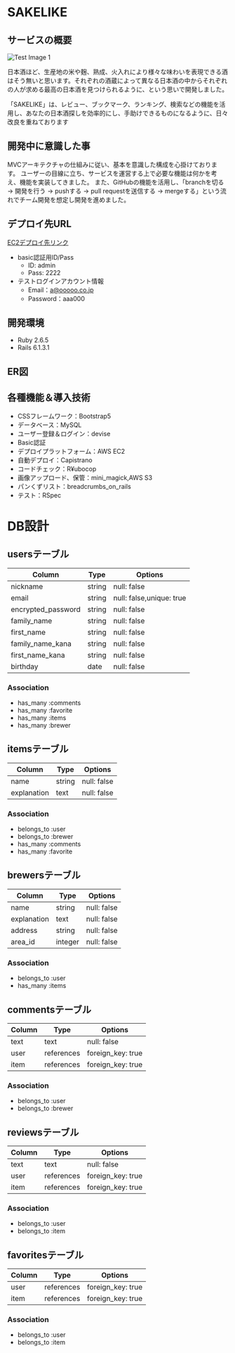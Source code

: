# SAKELIKE

## サービスの概要
![Test Image 1](https://user-images.githubusercontent.com/74159284/115142093-c797ca00-a07a-11eb-9d98-caba0e1461a5.png "SAKELIKE")

日本酒ほど、生産地の米や麹、熟成、火入れにより様々な味わいを表現できる酒はそう無いと思います。それぞれの酒蔵によって異なる日本酒の中からそれぞれの人が求める最高の日本酒を見つけられるように、という思いで開発しました。

「SAKELIKE」は、レビュー、ブックマーク、ランキング、検索などの機能を活用し、あなたの日本酒探しを効率的にし、手助けできるものになるように、日々改良を重ねております

## 開発中に意識した事
MVCアーキテクチャの仕組みに従い、基本を意識した構成を心掛けております。
ユーザーの目線に立ち、サービスを運営する上で必要な機能は何かを考え、機能を実装してきました。
また、GitHubの機能を活用し、「branchを切る -> 開発を行う -> pushする -> pull requestを送信する -> mergeする」という流れでチーム開発を想定し開発を進めました。

## デプロイ先URL
[EC2デプロイ先リンク](http://35.73.34.160/ "SAKELIKE")

* basic認証用ID/Pass
  * ID: admin
  * Pass: 2222
* テストログインアカウント情報
  * Email：a@ooooo.co.jp
  * Password：aaa000

## 開発環境
* Ruby 2.6.5
* Rails 6.1.3.1
## ER図

## 各種機能＆導入技術
* CSSフレームワーク：Bootstrap5
* データベース：MySQL
* ユーザー登録＆ログイン：devise
* Basic認証
* デプロイプラットフォーム：AWS EC2
* 自動デプロイ：Capistrano
* コードチェック：R¥ubocop
* 画像アップロード、保管：mini_magick,AWS S3
* パンくずリスト：breadcrumbs_on_rails
* テスト：RSpec


# DB設計
## usersテーブル
|Column            |Type     |Options                 |
|----------------- |---------|------------------------|
|nickname          |string   |null: false             |
|email             |string   |null: false,unique: true|
|encrypted_password|string   |null: false             |
|family_name       |string   |null: false             |
|first_name        |string   |null: false             |
|family_name_kana  |string   |null: false             |
|first_name_kana   |string   |null: false             |
|birthday          |date     |null: false             |
### Association
- has_many :comments
- has_many :favorite
- has_many :items
- has_many :brewer

## itemsテーブル
|Column              |Type      |Options          |
|--------------------|----------|-----------------|
|name                |string    |null: false      |
|explanation         |text      |null: false      |
### Association
- belongs_to :user
- belongs_to :brewer
- has_many   :comments
- has_many   :favorite

## brewersテーブル
|Column              |Type      |Options          |
|--------------------|----------|-----------------|
|name                |string    |null: false      |
|explanation         |text      |null: false      |
|address             |string    |null: false      |
|area_id             |integer   |null: false      |
### Association
- belongs_to :user
- has_many   :items

## commentsテーブル
|Column|Type      |Options          |
|------|----------|-----------------|
|text  |text      |null: false      |
|user  |references|foreign_key: true|
|item  |references|foreign_key: true|
### Association
- belongs_to :user
- belongs_to :brewer

## reviewsテーブル
|Column|Type      |Options          |
|------|----------|-----------------|
|text  |text      |null: false      |
|user  |references|foreign_key: true|
|item  |references|foreign_key: true|
### Association
- belongs_to :user
- belongs_to :item

## favoritesテーブル
|Column|Type      |Options          |
|------|--------- |-----------------|
|user  |references|foreign_key: true|
|item  |references|foreign_key: true|
### Association
- belongs_to :user
- belongs_to :item
